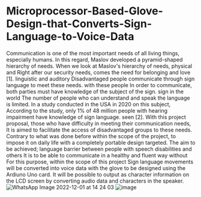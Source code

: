 # Microprocessor-Based-Glove-Design-that-Converts-Sign-Language-to-Voice-Data
Communication is one of the most important needs of all living things, especially humans. In this regard, Maslov developed a pyramid-shaped hierarchy of needs. When we look at Maslov's hierarchy of needs, physical and Right after our security needs, comes the need for belonging and love [1]. linguistic and auditory Disadvantaged people communicate through sign language to meet these needs. with these people In order to communicate, both parties must have knowledge of the subject of the sign. sign in the world The number of people who can understand and speak the language is limited. In a study conducted in the USA in 2020 on this subject, According to the study, only 1% of 48 million people with hearing impairment have knowledge of sign language. seen [2]. With this project proposal, those who have difficulty in meeting their communication needs, It is aimed to facilitate the access of disadvantaged groups to these needs. Contrary to what was done before within the scope of the project, to impose it on daily life with a completely portable design targeted. The aim to be achieved; language barrier between people with speech disabilities and others It is to be able to communicate in a healthy and fluent way without For this purpose, within the scope of this project
Sign language movements will be converted into voice data with the glove to be designed using the Ardiuno Uno card. It will be possible to output as character information on the LCD screen by converting audio data and characters in the speaker.
![WhatsApp Image 2022-12-01 at 14 24 03](https://user-images.githubusercontent.com/110938520/205048561-c64e6ad9-e3ee-48af-aefa-e04fe62039fd.jpeg)
![image](https://user-images.githubusercontent.com/110938520/205091401-76baf0e3-3881-4999-8e29-d339491ac15d.png)

